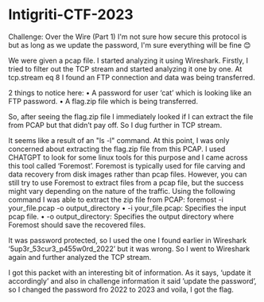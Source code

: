 # Intigriti-CTF-2023
Challenge: Over the Wire (Part 1)
I'm not sure how secure this protocol is but as long as we update the password, I'm sure everything will be fine 😊

We were given a pcap file. I started analyzing it using Wireshark. Firstly, I tried to filter out the TCP stream and started analyzing it one by one. At tcp.stream eq 8 I found an FTP connection and data was being transferred.  
 
2 things to notice here:
•	A password for user ‘cat’ which is looking like an FTP password.
•	A flag.zip file which is being transferred.

So, after seeing the flag.zip file I immediately looked if I can extract the file from PCAP but that didn’t pay off. So I dug further in TCP stream.  

It seems like a result of an "ls -l" command. At this point, I was only concerned about extracting the flag.zip file from this PCAP. I used CHATGPT to look for some linux tools for this purpose and I came across this tool called ‘Foremost’. 
Foremost is typically used for file carving and data recovery from disk images rather than pcap files. However, you can still try to use Foremost to extract files from a pcap file, but the success might vary depending on the nature of the traffic. 
Using the following command I was able to extract the zip file from PCAP:
foremost -i your_file.pcap -o output_directory
•	-i your_file.pcap: Specifies the input pcap file.
• -o output_directory: Specifies the output directory where Foremost should save the recovered files. 
 
 
 
It was password protected, so I used the one I found earlier in Wireshark ‘5up3r_53cur3_p455w0rd_2022’ but it was wrong. So I went to Wireshark again and further analyzed the TCP stream.

 I got this packet with an interesting bit of information. As it says, ‘update it accordingly’ and also in challenge information it said ’update the password’, so I changed the password fro 2022 to 2023 and voila, I got the flag.
 
